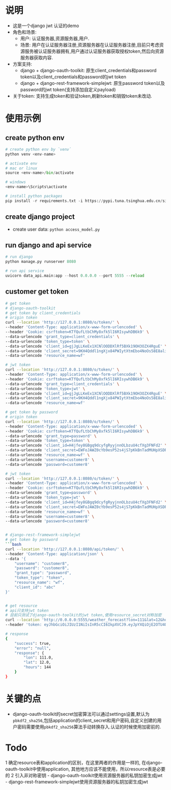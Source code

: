 # 说明
- 这是一个django jwt 认证的demo
- 角色和场景: 
    - 用户: 认证服务器,资源服务器,用户. 
    - 场景: 用户在认证服务器注册,资源服务器在认证服务器注册,目前只考虑资源服务被认证服务器拥有,用户通过认证服务器获取授权token,然后向资源服务器获取内容.
- 方案支持:
    - django + django-oauth-toolkit: 原生client_credentials和password token以及client_credentials和password的jwt token
    - django + django-rest-framework-simplejwt: 原生password token以及password的jwt token(支持添加自定义payload)
- 关于token: 支持生成token和验证token,刷新token和销毁token未改动.

# 使用示例

## create python env
```python
# create python env by `venv`
python venv <env-name>

# activate env
# mac or linux
source <env-name>/bin/activate

# windows
<env-name>\Scripts\activate

# install python packages
pip install -r requirements.txt -i https://pypi.tuna.tsinghua.edu.cn/simple
```

## create django project
- create user data: `python access_model.py`

## run django and api service
```python
# run django
python manage.py runserver 8080

# run api service
uvicorn data_api.main:app --host 0.0.0.0 --port 5555 --reload
```

## customer get token

```bash
# get token
# django-oauth-toolkit
# get token by client_credentials
# origin token
curl --location 'http://127.0.0.1:8080/o/token/' \
--header 'Content-Type: application/x-www-form-urlencoded' \
--header 'Cookie: csrftoken=KTfQufLtbChMy8xfk5lI6RIsywhDB6k9' \
--data-urlencode 'grant_type=client_credentials' \
--data-urlencode 'token_type=token' \
--data-urlencode 'client_id=gjJgLLKeEx1XCNlOODDXlRf5BXk19OH3OZX4RguE' \
--data-urlencode 'client_secret=9KH4Qddl1ngXjx84PWIytXtmEbo4NoOs58E8aliySqVvzqP1pmiVzULN7Cand21BEnnR1EgghPO8iNfoWd09ucsxhQky3Ks0gMY8j2W3J7tI4dcjIqAX7F6iJVEE7Mhq' \
--data-urlencode 'resource_name=wf'

# jwt token
curl --location 'http://127.0.0.1:8080/o/token/' \
--header 'Content-Type: application/x-www-form-urlencoded' \
--header 'Cookie: csrftoken=KTfQufLtbChMy8xfk5lI6RIsywhDB6k9' \
--data-urlencode 'grant_type=client_credentials' \
--data-urlencode 'token_type=jwt' \
--data-urlencode 'client_id=gjJgLLKeEx1XCNlOODDXlRf5BXk19OH3OZX4RguE' \
--data-urlencode 'client_secret=9KH4Qddl1ngXjx84PWIytXtmEbo4NoOs58E8aliySqVvzqP1pmiVzULN7Cand21BEnnR1EgghPO8iNfoWd09ucsxhQky3Ks0gMY8j2W3J7tI4dcjIqAX7F6iJVEE7Mhq' \
--data-urlencode 'resource_name=wf'

# get token by password
# origin token
curl --location 'http://127.0.0.1:8080/o/token/' \
--header 'Content-Type: application/x-www-form-urlencoded' \
--header 'Cookie: csrftoken=KTfQufLtbChMy8xfk5lI6RIsywhDB6k9' \
--data-urlencode 'grant_type=password' \
--data-urlencode 'token_type=token' \
--data-urlencode 'client_id=H4jfey8GBgq9dcyfgRyyjnnOLbzuU4cfXg3FNFd2' \
--data-urlencode 'client_secret=EWFoJAWZ0cYb9esP52s4jS7pKkBnTadMUHpXSDPbwZFxX0YRnhSp5rdToQleiBjoXqSyV4Le01rKTKxxEcasiCnZd1TenwDDhCT0zitcyLInLIp61vYOiMhHmdJeopNr' \
--data-urlencode 'resource_name=wf' \
--data-urlencode 'username=customer8' \
--data-urlencode 'password=customer8'

# jwt token
curl --location 'http://127.0.0.1:8080/o/token/' \
--header 'Content-Type: application/x-www-form-urlencoded' \
--header 'Cookie: csrftoken=KTfQufLtbChMy8xfk5lI6RIsywhDB6k9' \
--data-urlencode 'grant_type=password' \
--data-urlencode 'token_type=jwt' \
--data-urlencode 'client_id=H4jfey8GBgq9dcyfgRyyjnnOLbzuU4cfXg3FNFd2' \
--data-urlencode 'client_secret=EWFoJAWZ0cYb9esP52s4jS7pKkBnTadMUHpXSDPbwZFxX0YRnhSp5rdToQleiBjoXqSyV4Le01rKTKxxEcasiCnZd1TenwDDhCT0zitcyLInLIp61vYOiMhHmdJeopNr' \
--data-urlencode 'resource_name=wf' \
--data-urlencode 'username=customer8' \
--data-urlencode 'password=customer8'


# django-rest-framework-simplejwt
# get token by password
```bash
curl --location 'http://127.0.0.1:8080/api/token/' \
--header 'Content-Type: application/json' \
--data '{
    "username": "customer8",
    "password": "customer8",
    "grant_type": "password",
    "token_type": "token",
    "resource_name": "wf",
    "client_id": "abc"
}'


# get resource
# api只支持jwt token
# 目前只测试了django-oauth-toolkit的jwt token,使用resource_secret对称加密
curl --location 'http://0.0.0.0:5555/weather_forecast?lon=111&lat=12&hours=144' \
--header 'token: eyJhbGciOiJIUzI1NiIsInR5cCI6IkpXVCJ9.eyJpYXQiOjE2OTU4ODM4NDEsImV4cCI6MTY5NTg4NTA0MSwiZGF0YSI6eyJjbGllbnRfaWQiOiJINGpmZXk4R0JncTlkY3lmZ1J5eWpubk9MYnp1VTRjZlhnM0ZORmQyIiwicmVzb3VyY2VfbmFtZSI6IndmIiwic2NvcGUiOm51bGx9fQ.HRFYKN8txi_zdPjBnbrH2tULyNcZRDRqzu6pUJE6cFU'

# response
{
    "success": true,
    "error": "null",
    "response": {
        "lon": 111.0,
        "lat": 12.0,
        "hours": 144
    }
}

```

# 关键的点
- django-oauth-toolkit的secret加密算法可以通过settings设置,默认为`pbkdf2_sha256`,包括application的client_secret和用户密码,自定义创建的用户密码需要使用`pbkdf2_sha256`算法手动转换存入.认证的时候使用加密前的.


# Todo
1 确定resource表和application的区别，在这里两者的作用是一样的, 在django-oauth-toolkit中使用application,
其他地方应该不能使用，所以resource表是必要的
2 引入非对称密钥
    - django-oauth-toolkit使用资源服务器的私钥加密生成jwt
    - django-rest-framework-simplejwt使用资源服务器的私钥加密生成jwt
